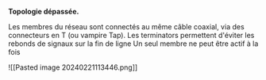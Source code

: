 
**Topologie dépassée.**

Les membres du réseau sont connectés au même câble coaxial, via des connecteurs en T (ou vampire Tap).
Les terminators permettent d'éviter les rebonds de signaux sur la fin de ligne
Un seul membre ne peut être actif à la fois

![[Pasted image 20240221113446.png]]

